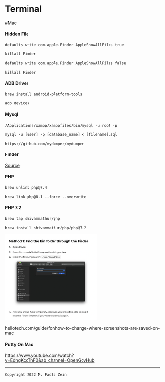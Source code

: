 # Terminal

#Mac

#### Hidden File
```
defaults write com.apple.Finder AppleShowAllFiles true
```
```
killall Finder
```
```
defaults write com.apple.Finder AppleShowAllFiles false
```
```
killall Finder
```

#### ADB Driver
```
brew install android-platform-tools
```
```
adb devices
```

#### Mysql
```
/Applications/xampp/xamppfiles/bin/mysql -u root -p
```
```
mysql -u [user] -p [database_name] < [filename].sql
```
```
https://github.com/mydumper/mydumper
```

#### Finder

[Source](https://macpaw.com/how-to/access-bin-folder-mac)

#### PHP
```
brew unlink php@7.4
```
```
brew link php@8.1 --force --overwrite
```

#### PHP 7.2
```
brew tap shivammathur/php
```
```
brew install shivammathur/php/php@7.2
```

<pre>
<img src="https://github.com/gzeinnumer/Terminal/blob/master/preview/preview1.png" width="300">
</pre>

hellotech.com/guide/for/how-to-change-where-screenshots-are-saved-on-mac

#### Putty On Mac

https://www.youtube.com/watch?v=EdngKcoTnF0&ab_channel=OpenGovHub

---

```
Copyright 2022 M. Fadli Zein
```